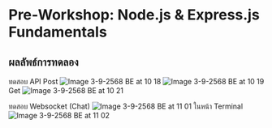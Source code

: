 # Pre-Workshop: Node.js & Express.js Fundamentals
## ผลลัพธ์การทดลอง
ทดสอบ API
Post
![Image 3-9-2568 BE at 10 18](https://github.com/user-attachments/assets/38da841e-47c0-4f24-b50a-163c05d81914)
![Image 3-9-2568 BE at 10 19](https://github.com/user-attachments/assets/c5759539-4216-469c-a1ab-c63bb8d866ff)
Get
![Image 3-9-2568 BE at 10 21](https://github.com/user-attachments/assets/e444bac0-77b9-4833-b0b9-ed47958b2b27)

ทดสอบ Websocket (Chat)
![Image 3-9-2568 BE at 11 01](https://github.com/user-attachments/assets/104ff676-78eb-460c-b6b2-ca33dbe20268)
ในหน้า Terminal
![Image 3-9-2568 BE at 11 02](https://github.com/user-attachments/assets/f4421a9d-829e-4a34-9d03-0fc5d3da5a3a)
